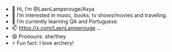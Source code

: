 - 👋 Hi, I’m @LaenLamperouge/Asya
- 👀 I’m interested in music, books, tv shows/movies and traveling.
- 🌱 I’m currently learning QA and Portuguese.
- 📫 https://x.com/LaenLamperouge ...
- 😄 Pronouns: she/they
- ⚡ Fun fact: I love archery!

<!---
LaenLamperouge/LaenLamperouge is a ✨ special ✨ repository because its `README.md` (this file) appears on your GitHub profile.
You can click the Preview link to take a look at your changes.
--->
